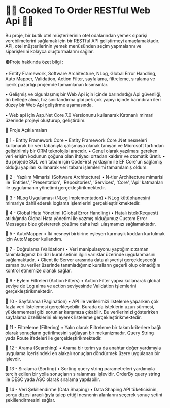 # 👨‍💻 Cooked To Order RESTful Web Api 👨‍💻
Bu proje, bir butik otel müşterilerinin otel odalarından yemek siparişi verebilmelerini sağlamak için bir RESTful API geliştirmeyi amaçlamaktadır. API, otel müşterilerinin yemek menüsünden seçim yapmalarını ve siparişlerini kolayca oluşturmalarını sağlar.


🟠Proje hakkında özet bilgi :

• Entity Framework, Software Architecture, NLog, Global Error Handling, Auto Mapper, Validation, Action Filter, sayfalama, filtreleme, sıralama ve içerik pazarlığı projemde tamamlanan kısımsınlar.

• Gelişmiş ve olgunlaşmış bir Web Api için içinde barındırdığı Api güvenliği, ön belleğe alma, hız sınırlandırma gibi pek çok yapıyı içinde barındıran ileri düzey bir Web Api geliştirme aşamasında.

• Web api için Asp.Net Core 7.0 Versionunu kullanarak Katmanlı mimari üzerinde projeyi oluşturup, geliştirdim.


📌 Proje Açıklamaları 

📌 1 - Entity Framework Core 
• Entity Framework Core .Net nesneleri kullanarak bir veri tabanıyla çalışmaya olanak tanıyan ve Microsoft tarfından geliştirilmiş bir ORM teknolojisi aracıdır.
• Genel olarak yazılması gereken veri erişim kodunun çoğuna olan ihtiyacı ortadan kaldırır ve otomatik üretir.
• Bu projede SQL veri tabanı için CodeFirst yaklaşımı ile EF Core'un sağlamış olduğu yapıları kullanarak veri tabanı işlemlerimi tamamlamış oldum.

📌 2 - Yazılım Mimarisi (Software Architecture) 
• N-tier Architecture mimarisi ile 'Entities', 'Presentation', 'Repositories', 'Services', 'Core', 'Api' katmanları ile uygulamanın yönetimi gerçekleştirikmektedir.

📌 3 - NLog Uygulaması (NLog Implementation) 
• NLog kütüphanesini mimariye dahil ederek loglama işlemlerini gerçekleştirikmektedir.

📌 4 - Global Hata Yönetimi (Global Error Handling) 
• Hatalı istek(Request) atıldığında Global Hata yönetimi ile yazmış olduğumuz Custom Error Messages bize göstererek çözüme daha hızlı ulaşmamızı sağlamaktadır.

📌 5 - AutoMapper 
• İki nesneyi birbirine eşleyen karmaşık koddan kurtulmak için AutoMapper kullandım.

📌 7 - Doğrulama (Validation) 
• Veri manipulasyonu yaptığımız zaman tanımladığımız bir dizi kural setinin ilgili varlıklar üzerinde uygulanmasını sağlamaktadır.
• Client ile Server arasında data alışverişi gerçekleşeceği zaman bu veriler üzerinde tanımladığımız kuralların geçerli olup olmadığını kontrol etmemize olanak sağlar.

📌 9 - Eylem Filtreleri (Action Filters) 
• Action Filter yapısı kullanarak global seviye de Log alma ve action seviyesinde Validation işlemlerini gerçekleştirikmektedir.

📌 10 - Sayfalama (Pagination) 
• API ile verilerimizi listeleme yaparken çok fazla veri listelemesi gerçekleşebilir. Burada da isteklerin uzun sürmesi, yüklenmemesi gibi sorunlar karşımıza çıkabilir. Bu verilerimizi gösterirken sayfalama özelliklerini ekleyerek listeleme gerçekleştirikmektedir. 

📌 11 - Filtreleme (Filtering)
• Yalın olarak Filtreleme bir takım kriterlere bağlı olarak sonuçların getirilmesini sağlayan bir mekanizmadır. Query String yada Route ifadeleri ile gerçekleştirikmektedir.

 📌 12 - Arama (Searching) 
 • Arama bir terim ya da anahtar değer yardımıyla uygulama içerisindeki en alakalı sonuçları döndürmek üzere uygulanan bir işlevdir.

 📌 13 - Sıralama (Sorting) 
 • Sorting query string parametreleri yardımıyla tercih edilen bir yolla sonuçların sıralanması işlevidir. OrderBy query string ile DESC yada ASC olarak sıralama yapılabilir.

 📌 14 - Veri Şekillendirme (Data Shaping)
 • Data Shaping API tüketicisinin, sorgu dizesi aracılığıyla talep ettiği nesnenin alanlarını seçerek sonuç setini şekillendirmesini sağlar.
